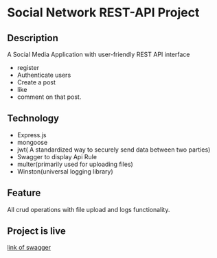 # Social Network REST-API Project

## Description
A Social Media Application with user-friendly REST API interface 
- register
- Authenticate users
- Create a post
- like
- comment on that post.

## Technology
- Express.js
- mongoose
- jwt( A standardized way to securely send data between two parties)
- Swagger to display Api Rule
- multer(primarily used for uploading files)
- Winston(universal logging library)

## Feature
All crud operations with file upload and logs functionality.

## Project is live
[link of swagger](HTTP://localhost:3200/api-docs/)
